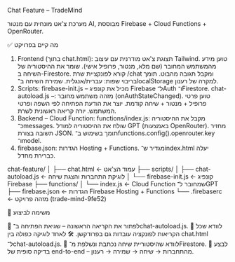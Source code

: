 Chat Feature – TradeMind

מערכת צ'אט מונחית עם מנטור AI, מבוססת Firebase + Cloud Functions + OpenRouter.

✅ מה קיים בפרויקט

1. Frontend (בתוך chat.html):
תצוגת צ'אט מודרנית עם עיצוב Tailwind.
טוען מידע מהמשתמש המחובר (שם מלא, מנטור, פרופיל אישי).
שומר את ההיסטוריה של השיחה ב-Firestore.
קורא לפונקציית שרת /chat ומקבל תגובה מהבוט.
תומך בריבוי שפות: עברית/אנגלית.
שמירת השיחה ב־localStorage למקרה של רענון.
2. Scripts:
firebase-init.js – מכיל את קונפיג Firebase ל־Auth ו־Firestore.
chat-autoload.js –:
מזהה משתמש מחובר (onAuthStateChanged).
טוען פרטי פרופיל + מנטור + שיחה קודמת.
יוצר את הודעת הפתיחה לפי השפה ופרטי המשתמש.
יורה קריאה ראשונית לשרת.
3. Backend – Cloud Function:
functions/index.js:
מקבל את ההיסטוריה כ־messages.
שולח את ההיסטוריה למודל GPT (באמצעות OpenRouter).
מחזיר תשובה בצורת JSON.
תומך בשימוש ב־functions.config().openrouter.key ו־model.
4. firebase.json:
הגדרות Hosting + Functions.
מגדיר ש־index.html יעלה כברירת מחדל.

chat-feature/
│
├── chat.html                         ← עמוד הצ'אט
├── scripts/
│   ├── chat-autoload.js             ← לוגיקת התחברות והצגת שיחה
│   └── firebase-init.js             ← קונפיג Firebase
├── functions/
│   └── index.js                     ← Cloud Function שמחובר ל־GPT
├── firebase.json                    ← הגדרות Firebase Hosting + Functions
└── .firebaserc                      ← מזהה פרויקט (trade-mind-9fe52)


🚩 משימה לביצוע

🧠 לפתור את הקריאה הראשונה – שגיאת הפתיחה ב־chat-autoload.js.
📡 לוודא שכל הקריאות לפונקציה עובדות גם בפרודקשן.
🛠️ לאחד לוגיקה כפולה בין chat.html ל־chat-autoload.js.
💾 לוודא שהיסטוריית שיחה נכתבת ונשלפת מ־Firestore.
🎯 לבצע בדיקה סופית של end-to-end – מהתחברות → שיחה → שמירה → רענון.

